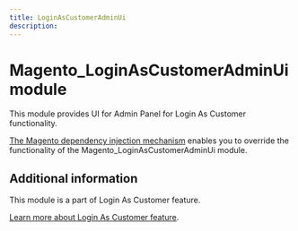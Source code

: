 ```yaml
---
title: LoginAsCustomerAdminUi
description: 
---
```


# Magento_LoginAsCustomerAdminUi module

This module provides UI for Admin Panel for Login As Customer functionality.

[The Magento dependency injection mechanism](https://developer.adobe.com/commerce/php/development/components/dependency-injection/) enables you to override the functionality of the Magento_LoginAsCustomerAdminUi module.

## Additional information

This module is a part of Login As Customer feature.

[Learn more about Login As Customer feature](https://experienceleague.adobe.com/docs/commerce-admin/customers/customer-accounts/manage/login-as-customer.html).
